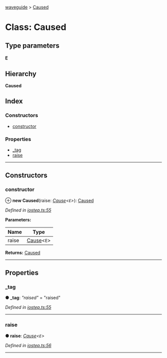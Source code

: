 [waveguide](../README.md) > [Caused](../classes/caused.md)

# Class: Caused

## Type parameters
#### E 
## Hierarchy

**Caused**

## Index

### Constructors

* [constructor](caused.md#constructor)

### Properties

* [_tag](caused.md#_tag)
* [raise](caused.md#raise)

---

## Constructors

<a id="constructor"></a>

###  constructor

⊕ **new Caused**(raise: *[Cause](../#cause)<`E`>*): [Caused](caused.md)

*Defined in [iostep.ts:55](https://github.com/rzeigler/waveguide/blob/05ef8da/packages/waveguide/src/iostep.ts#L55)*

**Parameters:**

| Name | Type |
| ------ | ------ |
| raise | [Cause](../#cause)<`E`> |

**Returns:** [Caused](caused.md)

___

## Properties

<a id="_tag"></a>

###  _tag

**● _tag**: *"raised"* = "raised"

*Defined in [iostep.ts:55](https://github.com/rzeigler/waveguide/blob/05ef8da/packages/waveguide/src/iostep.ts#L55)*

___
<a id="raise"></a>

###  raise

**● raise**: *[Cause](../#cause)<`E`>*

*Defined in [iostep.ts:56](https://github.com/rzeigler/waveguide/blob/05ef8da/packages/waveguide/src/iostep.ts#L56)*

___

